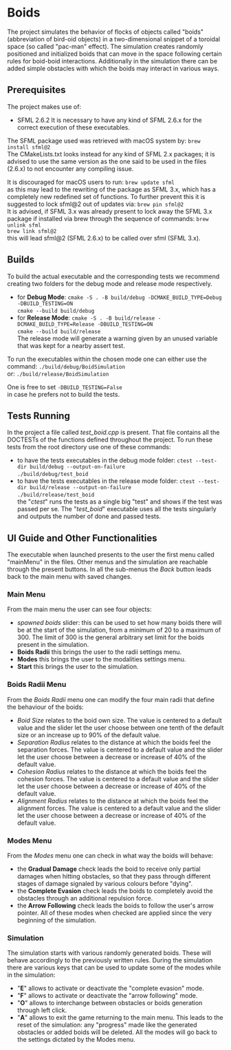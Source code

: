 # Boids

The project simulates the behavior of flocks of objects called "boids" (abbreviation of bird-oid objects) in a two-dimensional snippet of a toroidal space (so called "pac-man" effect). The simulation creates randomly positioned and initialized boids that can move in the space following certain rules for boid-boid interactions. 
Additionally in the simulation there can be added simple obstacles with which the boids may interact in various ways. 

## Prerequisites

The project makes use of: 
- SFML 2.6.2
It is necessary to have any kind of SFML 2.6.x for the correct execution of these executables.

The SFML package used was retrieved with macOS system by: 
`brew install sfml@2`  
The CMakeLists.txt looks instead for any kind of SFML 2.x packages; it is advised to use the same version as the one said to be used in the files (2.6.x) to not encounter any compiling issue. 

It is discouraged for macOS users to run:
`brew update sfml`   
as this may lead to the rewriting of the package as SFML 3.x, which has a completely new redefined set of functions. 
To further prevent this it is suggested to lock sfml@2 out of updates via:
`brew pin sfml@2`  
It is advised, if SFML 3.x was already present to lock away the SFML 3.x package if installed via brew through the sequence of commands: 
`brew unlink sfml`  
`brew link sfml@2`  
this will lead sfml@2 (SFML 2.6.x) to be called over sfml (SFML 3.x).

## Builds

To build the actual executable and the corresponding tests we recommend creating two folders for the debug mode and release mode respectively.
- for **Debug Mode**: 
`cmake -S . -B build/debug -DCMAKE_BUILD_TYPE=Debug -DBUILD_TESTING=ON`  
`cmake --build build/debug`  
- for **Release Mode**:
`cmake -S . -B build/release -DCMAKE_BUILD_TYPE=Release -DBUILD_TESTING=ON`  
`cmake --build build/release`  
The release mode will generate a warning given by an unused variable that was kept for a nearby assert test. 

To run the executables within the chosen mode one can either use the command:
`./build/debug/BoidSimulation`   
or: 
`./build/release/BoidSimulation`  

One is free to set
`-DBUILD_TESTING=False`  
in case he prefers not to build the tests.

## Tests Running

In the project a file called *test_boid.cpp* is present. That file contains all the DOCTESTs of the functions defined throughout the project.
To run these tests from the root directory use one of these commands: 
- to have the tests executables in the debug mode folder: 
`ctest --test-dir build/debug --output-on-failure`  
`./build/debug/test_boid`  
- to have the tests executables in the release mode folder: 
`ctest --test-dir build/release --output-on-failure`  
`./build/release/test_boid`  
the "*ctest*" runs the tests as a single big "test" and shows if the test was passed per se. The "*test_boid*" executable uses all the tests singularly and outputs the number of done and passed tests. 

## UI Guide and Other Functionalities

The executable when launched presents to the user the first menu called "mainMenu" in the files. Other menus and the simulation are reachable through the present buttons. In all the sub-menus the *Back* button leads back to the main menu with saved changes. 

### Main Menu

From the main menu the user can see four objects:
- *spawned boids* slider: this can be used to set how many boids there will be at the start of the simulation, from a minimum of 20 to a maximum of 300. The limit of 300 is the general arbitrary set limit for the boids present in the simulation. 
- **Boids Radii** this brings the user to the radii settings menu.
- **Modes** this brings the user to the modalities settings menu.
- **Start** this brings the user to the simulation.

### Boids Radii Menu

From the *Boids Radii* menu one can modify the four main radii that define the behaviour of the boids:
- *Boid Size* relates to the boid own size. The value is centered to a default value and the slider let the user choose between one tenth of the default size or an increase up to 90% of the default value.
- *Separation Radius* relates to the distance at which the boids feel the separation forces. The value is centered to a default value and the slider let the user choose between a decrease or increase of 40% of the default value.
- *Cohesion Radius* relates to the distance at which the boids feel the cohesion forces. The value is centered to a default value and the slider let the user choose between a decrease or increase of 40% of the default value.
- *Alignment Radius* relates to the distance at which the boids feel the alignment forces. The value is centered to a default value and the slider let the user choose between a decrease or increase of 40% of the default value.

### Modes Menu

From the *Modes* menu one can check in what way the boids will behave:
- the **Gradual Damage** check leads the boid to receive only partial damages when hitting obstacles, so that they pass through different stages of damage signaled by various colours before "dying". 
- the **Complete Evasion** check leads the boids to completely avoid the obstacles through an additional repulsion force.
- the **Arrow Following** check leads the boids to follow the user's arrow pointer. 
All of these modes when checked are applied since the very beginning of the simulation. 

### Simulation

The simulation starts with various randomly generated boids. These will behave accordingly to the previously written rules. 
During the simulation there are various keys that can be used to update some of the modes while in the simulation:
- "**E**" allows to activate or deactivate the "complete evasion" mode.
- "**F**" allows to activate or deactivate the "arrow following" mode.
- "**O**" allows to interchange between obstacles or boids generation through left click.
- "**A**" allows to exit the game returning to the main menu. This leads to the reset of the simulation: any "progress" made like the generated obstacles or added boids will be deleted. All the modes will go back to the settings dictated by the Modes menu.  
